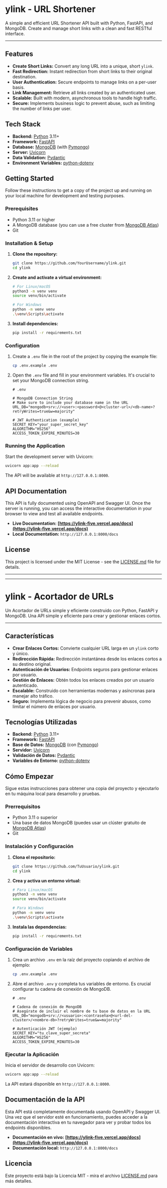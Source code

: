 # ylink - URL Shortener

A simple and efficient URL Shortener API built with Python, FastAPI, and MongoDB. Create and manage short links with a clean and fast RESTful interface.

---

## Features

-   **Create Short Links:** Convert any long URL into a unique, short `ylink`.
-   **Fast Redirection:** Instant redirection from short links to their original destination.
-   **User Authentication:** Secure endpoints to manage links on a per-user basis.
-   **Link Management:** Retrieve all links created by an authenticated user.
-   **Scalable:** Built with modern, asynchronous tools to handle high traffic.
-   **Secure:** Implements business logic to prevent abuse, such as limiting the number of links per user.

## Tech Stack

-   **Backend:** [Python](https://www.python.org/) 3.11+
-   **Framework:** [FastAPI](https://fastapi.tiangolo.com/)
-   **Database:** [MongoDB](https://www.mongodb.com/) (with [Pymongo](https://pymongo.readthedocs.io/))
-   **Server:** [Uvicorn](https://www.uvicorn.org/)
-   **Data Validation:** [Pydantic](https://docs.pydantic.dev/)
-   **Environment Variables:** [python-dotenv](https://pypi.org/project/python-dotenv/)

## Getting Started

Follow these instructions to get a copy of the project up and running on your local machine for development and testing purposes.

### Prerequisites

-   Python 3.11 or higher
-   A MongoDB database (you can use a free cluster from [MongoDB Atlas](https://www.mongodb.com/cloud/atlas))
-   Git

### Installation & Setup

1.  **Clone the repository:**
    ```sh
    git clone https://github.com/YourUsername/ylink.git
    cd ylink
    ```

2.  **Create and activate a virtual environment:**
    ```sh
    # For Linux/macOS
    python3 -m venv venv
    source venv/bin/activate

    # For Windows
    python -m venv venv
    .\venv\Scripts\activate
    ```

3.  **Install dependencies:**
    ```sh
    pip install -r requirements.txt
    ```

### Configuration

1.  Create a `.env` file in the root of the project by copying the example file:
    ```sh
    cp .env.example .env
    ```

2.  Open the `.env` file and fill in your environment variables. It's crucial to set your MongoDB connection string.

    ```env
    # .env

    # MongoDB Connection String
    # Make sure to include your database name in the URL
    URL_DB="mongodb+srv://<user>:<password>@<cluster-url>/<db-name>?retryWrites=true&w=majority"

    # JWT Authentication (example)
    SECRET_KEY="your_super_secret_key"
    ALGORITHM="HS256"
    ACCESS_TOKEN_EXPIRE_MINUTES=30
    ```

### Running the Application

Start the development server with Uvicorn:

```sh
uvicorn app:app --reload
```

The API will be available at `http://127.0.0.1:8000`.

## API Documentation

This API is fully documented using OpenAPI and Swagger UI. Once the server is running, you can access the interactive documentation in your browser to view and test all available endpoints.

-   **Live Documentation:** **[https://ylink-five.vercel.app/docs](https://ylink-five.vercel.app/docs)**
-   **Local Documentation:** `http://127.0.0.1:8000/docs`

## License

This project is licensed under the MIT License - see the [LICENSE.md](LICENSE.md) file for details.

---
---

# ylink - Acortador de URLs

Un Acortador de URLs simple y eficiente construido con Python, FastAPI y MongoDB. Una API simple y eficiente para crear y gestionar enlaces cortos.

---

## Características

-   **Crear Enlaces Cortos:** Convierte cualquier URL larga en un `ylink` corto y único.
-   **Redirección Rápida:** Redirección instantánea desde los enlaces cortos a su destino original.
-   **Autenticación de Usuarios:** Endpoints seguros para gestionar enlaces por usuario.
-   **Gestión de Enlaces:** Obtén todos los enlaces creados por un usuario autenticado.
-   **Escalable:** Construido con herramientas modernas y asíncronas para manejar alto tráfico.
-   **Seguro:** Implementa lógica de negocio para prevenir abusos, como limitar el número de enlaces por usuario.

## Tecnologías Utilizadas

-   **Backend:** [Python](https://www.python.org/) 3.11+
-   **Framework:** [FastAPI](https://fastapi.tiangolo.com/)
-   **Base de Datos:** [MongoDB](https://www.mongodb.com/) (con [Pymongo](https://pymongo.readthedocs.io/))
-   **Servidor:** [Uvicorn](https://www.uvicorn.org/)
-   **Validación de Datos:** [Pydantic](https://docs.pydantic.dev/)
-   **Variables de Entorno:** [python-dotenv](https://pypi.org/project/python-dotenv/)

## Cómo Empezar

Sigue estas instrucciones para obtener una copia del proyecto y ejecutarlo en tu máquina local para desarrollo y pruebas.

### Prerrequisitos

-   Python 3.11 o superior
-   Una base de datos MongoDB (puedes usar un clúster gratuito de [MongoDB Atlas](https://www.mongodb.com/cloud/atlas))
-   Git

### Instalación y Configuración

1.  **Clona el repositorio:**
    ```sh
    git clone https://github.com/TuUsuario/ylink.git
    cd ylink
    ```

2.  **Crea y activa un entorno virtual:**
    ```sh
    # Para Linux/macOS
    python3 -m venv venv
    source venv/bin/activate

    # Para Windows
    python -m venv venv
    .\venv\Scripts\activate
    ```

3.  **Instala las dependencias:**
    ```sh
    pip install -r requirements.txt
    ```

### Configuración de Variables

1.  Crea un archivo `.env` en la raíz del proyecto copiando el archivo de ejemplo:
    ```sh
    cp .env.example .env
    ```

2.  Abre el archivo `.env` y completa tus variables de entorno. Es crucial configurar tu cadena de conexión de MongoDB.

    ```env
    # .env

    # Cadena de conexión de MongoDB
    # Asegúrate de incluir el nombre de tu base de datos en la URL
    URL_DB="mongodb+srv://<usuario>:<contraseña>@<url-del-cluster>/<nombre-db>?retryWrites=true&w=majority"

    # Autenticación JWT (ejemplo)
    SECRET_KEY="tu_clave_super_secreta"
    ALGORITHM="HS256"
    ACCESS_TOKEN_EXPIRE_MINUTES=30
    ```

### Ejecutar la Aplicación

Inicia el servidor de desarrollo con Uvicorn:

```sh
uvicorn app:app --reload
```

La API estará disponible en `http://127.0.0.1:8000`.

## Documentación de la API

Esta API está completamente documentada usando OpenAPI y Swagger UI. Una vez que el servidor esté en funcionamiento, puedes acceder a la documentación interactiva en tu navegador para ver y probar todos los endpoints disponibles.

-   **Documentación en vivo:** **[https://ylink-five.vercel.app/docs](https://ylink-five.vercel.app/docs)**
-   **Documentación local:** `http://127.0.0.1:8000/docs`

## Licencia

Este proyecto está bajo la Licencia MIT - mira el archivo [LICENSE.md](LICENSE.md) para más detalles.